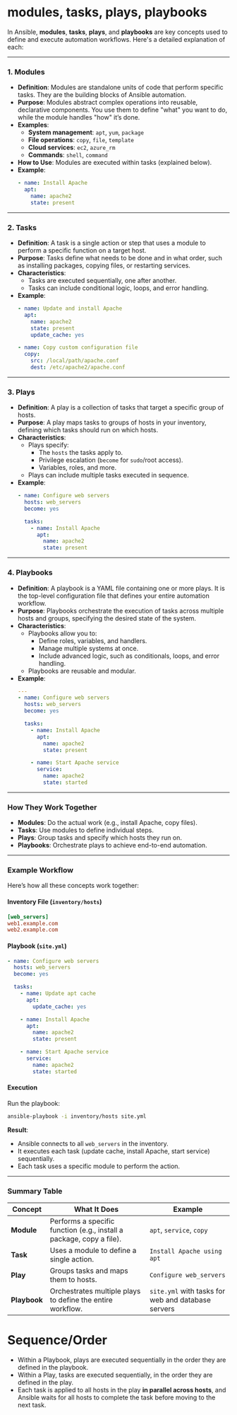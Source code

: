 # modules, tasks, plays, playbooks

In Ansible, **modules**, **tasks**, **plays**, and **playbooks** are key concepts used to define and execute automation workflows. Here's a detailed explanation of each:

---

### **1. Modules**
- **Definition**: Modules are standalone units of code that perform specific tasks. They are the building blocks of Ansible automation.
- **Purpose**: Modules abstract complex operations into reusable, declarative components. You use them to define "what" you want to do, while the module handles "how" it’s done.
- **Examples**:
  - **System management**: `apt`, `yum`, `package`
  - **File operations**: `copy`, `file`, `template`
  - **Cloud services**: `ec2`, `azure_rm`
  - **Commands**: `shell`, `command`
- **How to Use**: Modules are executed within tasks (explained below).
- **Example**:
  ```yaml
  - name: Install Apache
    apt:
      name: apache2
      state: present
  ```

---

### **2. Tasks**
- **Definition**: A task is a single action or step that uses a module to perform a specific function on a target host.
- **Purpose**: Tasks define what needs to be done and in what order, such as installing packages, copying files, or restarting services.
- **Characteristics**:
  - Tasks are executed sequentially, one after another.
  - Tasks can include conditional logic, loops, and error handling.
- **Example**:
  ```yaml
  - name: Update and install Apache
    apt:
      name: apache2
      state: present
      update_cache: yes

  - name: Copy custom configuration file
    copy:
      src: /local/path/apache.conf
      dest: /etc/apache2/apache.conf
  ```

---

### **3. Plays**
- **Definition**: A play is a collection of tasks that target a specific group of hosts.
- **Purpose**: A play maps tasks to groups of hosts in your inventory, defining which tasks should run on which hosts.
- **Characteristics**:
  - Plays specify:
    - The `hosts` the tasks apply to.
    - Privilege escalation (`become` for `sudo`/root access).
    - Variables, roles, and more.
  - Plays can include multiple tasks executed in sequence.
- **Example**:
  ```yaml
  - name: Configure web servers
    hosts: web_servers
    become: yes

    tasks:
      - name: Install Apache
        apt:
          name: apache2
          state: present
  ```

---

### **4. Playbooks**
- **Definition**: A playbook is a YAML file containing one or more plays. It is the top-level configuration file that defines your entire automation workflow.
- **Purpose**: Playbooks orchestrate the execution of tasks across multiple hosts and groups, specifying the desired state of the system.
- **Characteristics**:
  - Playbooks allow you to:
    - Define roles, variables, and handlers.
    - Manage multiple systems at once.
    - Include advanced logic, such as conditionals, loops, and error handling.
  - Playbooks are reusable and modular.
- **Example**:
  ```yaml
  ---
  - name: Configure web servers
    hosts: web_servers
    become: yes

    tasks:
      - name: Install Apache
        apt:
          name: apache2
          state: present

      - name: Start Apache service
        service:
          name: apache2
          state: started
  ```

---

### **How They Work Together**
- **Modules**: Do the actual work (e.g., install Apache, copy files).
- **Tasks**: Use modules to define individual steps.
- **Plays**: Group tasks and specify which hosts they run on.
- **Playbooks**: Orchestrate plays to achieve end-to-end automation.

---

### **Example Workflow**
Here’s how all these concepts work together:

#### Inventory File (`inventory/hosts`)
```ini
[web_servers]
web1.example.com
web2.example.com
```

#### Playbook (`site.yml`)
```yaml
- name: Configure web servers
  hosts: web_servers
  become: yes

  tasks:
    - name: Update apt cache
      apt:
        update_cache: yes

    - name: Install Apache
      apt:
        name: apache2
        state: present

    - name: Start Apache service
      service:
        name: apache2
        state: started
```

#### Execution
Run the playbook:
```bash
ansible-playbook -i inventory/hosts site.yml
```

**Result**:
- Ansible connects to all `web_servers` in the inventory.
- It executes each task (update cache, install Apache, start service) sequentially.
- Each task uses a specific module to perform the action.

---

### **Summary Table**
| Concept      | What It Does                                  | Example                                         |
|--------------|-----------------------------------------------|------------------------------------------------|
| **Module**   | Performs a specific function (e.g., install a package, copy a file). | `apt`, `service`, `copy`                      |
| **Task**     | Uses a module to define a single action.      | `Install Apache using apt`                    |
| **Play**     | Groups tasks and maps them to hosts.          | `Configure web_servers`                       |
| **Playbook** | Orchestrates multiple plays to define the entire workflow. | `site.yml` with tasks for web and database servers |

# Sequence/Order

- Within a Playbook, plays are executed sequentially in the order they are defined in the playbook.
- Within a Play, tasks are executed sequentially, in the order they are defined in the play.
- Each task is applied to all hosts in the play **in parallel across hosts**, and Ansible waits for all hosts to complete the task before moving to the next task.

